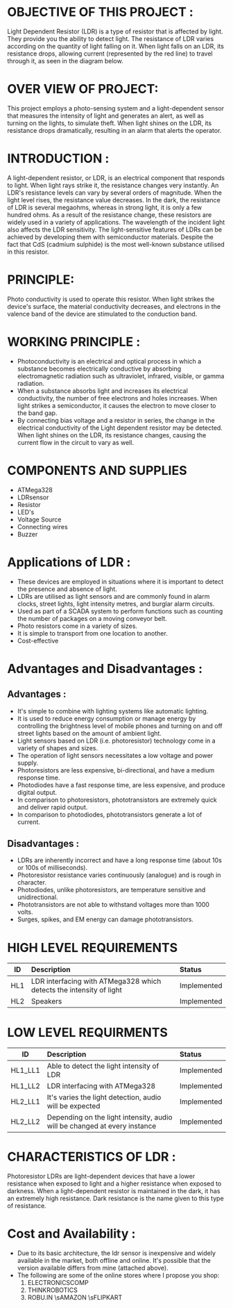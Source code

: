# OBJECTIVE OF THIS PROJECT : 
Light Dependent Resistor (LDR) is a type of resistor that is affected by light. They provide you the ability to detect light. The resistance of LDR varies according on the quantity of light falling on it. When light falls on an LDR, its resistance drops, allowing current (represented by the red line) to travel through it, as seen in the diagram below.

# OVER VIEW OF PROJECT:
This project employs a photo-sensing system and a light-dependent sensor that measures the intensity of light and generates an alert, as well as turning on the lights, to simulate theft. When light shines on the LDR, its resistance drops dramatically, resulting in an alarm that alerts the operator.

# INTRODUCTION :
A light-dependent resistor, or LDR, is an electrical component that responds to light. When light rays strike it, the resistance changes very instantly. An LDR's resistance levels can vary by several orders of magnitude. When the light level rises, the resistance value decreases.
In the dark, the resistance of LDR is several megaohms, whereas in strong light, it is only a few hundred ohms. As a result of the resistance change, these resistors are widely used in a variety of applications. The wavelength of the incident light also affects the LDR sensitivity.
The light-sensitive features of LDRs can be achieved by developing them with semiconductor materials. Despite the fact that CdS (cadmium sulphide) is the most well-known substance utilised in this resistor.

# PRINCIPLE:
Photo conductivity is used to operate this resistor. When light strikes the device's surface, the material conductivity decreases, and electrons in the valence band of the device are stimulated to the conduction band.

# WORKING PRINCIPLE :
* Photoconductivity is an electrical and optical process in which a substance becomes electrically conductive by absorbing electromagnetic radiation such as ultraviolet, infrared, visible, or gamma radiation.
* When a substance absorbs light and increases its electrical conductivity, the number of free electrons and holes increases. When light strikes a semiconductor, it causes the electron to move closer to the band gap.
* By connecting bias voltage and a resistor in series, the change in the electrical conductivity of the Light dependent resistor may be detected. When light shines on the LDR, its resistance changes, causing the current flow in the circuit to vary as well.

# COMPONENTS AND SUPPLIES 
* ATMega328
* LDRsensor
* Resistor
* LED's
* Voltage Source
* Connecting wires
* Buzzer

# Applications of LDR :
* These devices are employed in situations where it is important to detect the presence and absence of light. 
* LDRs are utilised as light sensors and are commonly found in alarm clocks, street lights, light intensity metres, and burglar alarm circuits.
* Used as part of a SCADA system to perform functions such as counting the number of packages on a moving conveyor belt.
* Photo resistors come in a variety of sizes.
* It is simple to transport from one location to another.
* Cost-effective
 
# Advantages and Disadvantages :
## Advantages :
* It's simple to combine with lighting systems like automatic lighting.
* It is used to reduce energy consumption or manage energy by controlling the brightness level of mobile phones and turning on and off street lights based on the amount of ambient light.
* Light sensors based on LDR (i.e. photoresistor) technology come in a variety of shapes and sizes.
* The operation of light sensors necessitates a low voltage and power supply.
* Photoresistors are less expensive, bi-directional, and have a medium response time.
* Photodiodes have a fast response time, are less expensive, and produce digital output.
* In comparison to photoresistors, phototransistors are extremely quick and deliver rapid output.
* In comparison to photodiodes, phototransistors generate a lot of current.

## Disadvantages :
* LDRs are inherently incorrect and have a long response time (about 10s or 100s of milliseconds).
* Photoresistor resistance varies continuously (analogue) and is rough in character.
* Photodiodes, unlike photoresistors, are temperature sensitive and unidirectional.
* Phototransistors are not able to withstand voltages more than 1000 volts.
* Surges, spikes, and EM energy can damage phototransistors.

# HIGH LEVEL REQUIREMENTS
| ID | Description | Status |
| ---|:------------|:-------|
| HL1 | LDR interfacing with ATMega328 which detects the intensity of light | Implemented |
| HL2 | Speakers | Implemented |

# LOW LEVEL REQUIRMENTS
| ID | Description | Status |
| ---|:------------|:-------|
| HL1_LL1 | Able to detect the light intensity of LDR | Implemented |
| HL1_LL2 | LDR interfacing with ATMega328 | Implemented |
| HL2_LL1 | It's varies the light detection, audio will be expected | Implemented |
| HL2_LL2 | Depending on the light intensity, audio will be changed at every instance | Implemented |

# CHARACTERISTICS OF LDR :
Photoresistor LDRs are light-dependent devices that have a lower resistance when exposed to light and a higher resistance when exposed to darkness. When a light-dependent resistor is maintained in the dark, it has an extremely high resistance. Dark resistance is the name given to this type of resistance.

# Cost and Availability :
* Due to its basic architecture, the ldr sensor is inexpensive and widely available in the market, both offline and online. It's possible that the version available differs from mine (attached above). 
* The following are some of the online stores where I propose you shop:
  1. ELECTRONICSCOMP
  2. THINKROBOTICS
  3. ROBU.IN \sAMAZON \sFLIPKART

